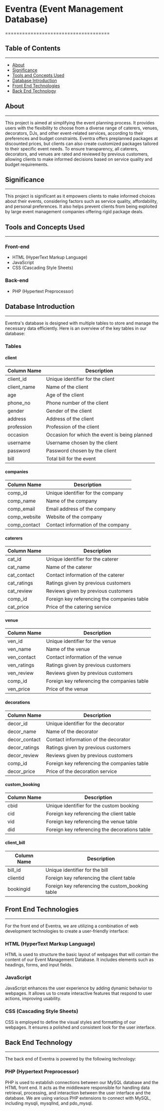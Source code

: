 # Eventra (Event Management Database)
=====================================

## Table of Contents
-----------------

* [About](#about)
* [Significance](#significance)
* [Tools and Concepts Used](#tools-and-concepts-used)
* [Database Introduction](#database-introduction)
* [Front End Technologies](#front-end-technologies)
* [Back End Technology](#back-end-technology)

## About
-----

This project is aimed at simplifying the event planning process. It provides users with the flexibility to choose from a diverse range of caterers, venues, decorators, DJs, and other event-related services, according to their preferences and budget constraints. Eventra offers preplanned packages at discounted prices, but clients can also create customized packages tailored to their specific event needs. To ensure transparency, all caterers, decorators, and venues are rated and reviewed by previous customers, allowing clients to make informed decisions based on service quality and budget requirements.

## Significance
------------

This project is significant as it empowers clients to make informed choices about their events, considering factors such as service quality, affordability, and personal preferences. It also helps prevent clients from being exploited by large event management companies offering rigid package deals.

## Tools and Concepts Used
-------------------------

### Front-end

* HTML (HyperText Markup Language)
* JavaScript
* CSS (Cascading Style Sheets)

### Back-end

* PHP (Hypertext Preprocessor)

## Database Introduction
---------------------

Eventra's database is designed with multiple tables to store and manage the necessary data efficiently. Here is an overview of the key tables in our database:

### Tables

#### client

| Column Name | Description |
| --- | --- |
| client_id | Unique identifier for the client |
| client_name | Name of the client |
| age | Age of the client |
| phone_no | Phone number of the client |
| gender | Gender of the client |
| address | Address of the client |
| profession | Profession of the client |
| occasion | Occasion for which the event is being planned |
| username | Username chosen by the client |
| password | Password chosen by the client |
| bill | Total bill for the event |

#### companies

| Column Name | Description |
| --- | --- |
| comp_id | Unique identifier for the company |
| comp_name | Name of the company |
| comp_email | Email address of the company |
| comp_website | Website of the company |
| comp_contact | Contact information of the company |

#### caterers

| Column Name | Description |
| --- | --- |
| cat_id | Unique identifier for the caterer |
| cat_name | Name of the caterer |
| cat_contact | Contact information of the caterer |
| cat_ratings | Ratings given by previous customers |
| cat_review | Reviews given by previous customers |
| comp_id | Foreign key referencing the companies table |
| cat_price | Price of the catering service |

#### venue

| Column Name | Description |
| --- | --- |
| ven_id | Unique identifier for the venue |
| ven_name | Name of the venue |
| ven_contact | Contact information of the venue |
| ven_ratings | Ratings given by previous customers |
| ven_review | Reviews given by previous customers |
| comp_id | Foreign key referencing the companies table |
| ven_price | Price of the venue |

#### decorations

| Column Name | Description |
| --- | --- |
| decor_id | Unique identifier for the decorator |
| decor_name | Name of the decorator |
| decor_contact | Contact information of the decorator |
| decor_ratings | Ratings given by previous customers |
| decor_review | Reviews given by previous customers |
| comp_id | Foreign key referencing the companies table |
| decor_price | Price of the decoration service |

#### custom_booking

| Column Name | Description |
| --- | --- |
| cbid | Unique identifier for the custom booking |
| cid | Foreign key referencing the client table |
| vid | Foreign key referencing the venue table |
| did | Foreign key referencing the decorations table |

#### client_bill

| Column Name | Description |
| --- | --- |
| bill_id | Unique identifier for the bill |
| clientid | Foreign key referencing the client table |
| bookingid | Foreign key referencing the custom_booking table |

## Front End Technologies
-------------------------

For the front end of Eventra, we are utilizing a combination of web development technologies to create a user-friendly interface:

### HTML (HyperText Markup Language)

HTML is used to structure the basic layout of webpages that will contain the content of our Event Management Database. It includes elements such as headings, forms, and input fields.

### JavaScript

JavaScript enhances the user experience by adding dynamic behavior to webpages. It allows us to create interactive features that respond to user actions, improving usability.

### CSS (Cascading Style Sheets)

CSS is employed to define the visual styles and formatting of our webpages. It ensures a polished and consistent look for the user interface.

## Back End Technology
---------------------

The back end of Eventra is powered by the following technology:

### PHP (Hypertext Preprocessor)

PHP is used to establish connections between our MySQL database and the HTML front end. It acts as the middleware responsible for handling data retrieval, processing, and interaction between the user interface and the database. We are using various PHP extensions to connect with MySQL, including mysqli, mysqlInd, and pdo_mysql.
